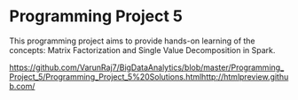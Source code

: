 # Programming Project 5

This programming project aims to provide hands-on learning of the concepts: Matrix Factorization and Single Value Decomposition in Spark.

 https://github.com/VarunRaj7/BigDataAnalytics/blob/master/Programming_Project_5/Programming_Project_5%20Solutions.htmlhttp://htmlpreview.github.com/
